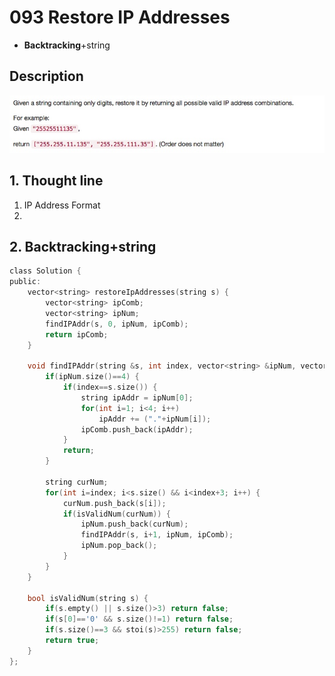 # 093 Restore IP Addresses
- **Backtracking**+string

## Description
![IMAGE](resources/6CEE560F27EEF0C11D681AE9466E598C.jpg)

## 1. Thought line
1. IP Address Format
2. 

## 2. **Backtracking**+string

```c
class Solution {
public:
    vector<string> restoreIpAddresses(string s) {
        vector<string> ipComb;
        vector<string> ipNum;
        findIPAddr(s, 0, ipNum, ipComb);
        return ipComb;
    }
    
    void findIPAddr(string &s, int index, vector<string> &ipNum, vector<string> &ipComb) {
        if(ipNum.size()==4) {
            if(index==s.size()) {
                string ipAddr = ipNum[0];
                for(int i=1; i<4; i++) 
                    ipAddr += ("."+ipNum[i]);
                ipComb.push_back(ipAddr);
            }
            return;
        }
        
        string curNum;
        for(int i=index; i<s.size() && i<index+3; i++) {
            curNum.push_back(s[i]);
            if(isValidNum(curNum)) {
                ipNum.push_back(curNum);
                findIPAddr(s, i+1, ipNum, ipComb);
                ipNum.pop_back();
            }
        }
    }
    
    bool isValidNum(string s) {
        if(s.empty() || s.size()>3) return false;
        if(s[0]=='0' && s.size()!=1) return false;
        if(s.size()==3 && stoi(s)>255) return false;
        return true;
    }
};
```

